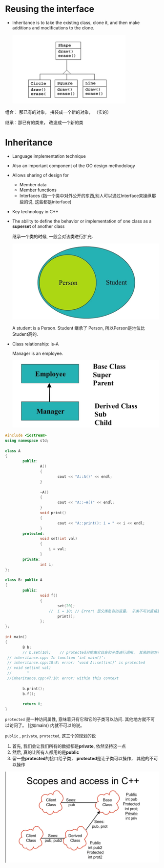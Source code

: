# Reusing the interface

- Inheritance is to take the existing class, clone it, and then make additions and modifications to the clone.

  <img src="15继承.assets/image-20220124144053727.png" alt="image-20220124144053727" style="zoom:50%;" />

组合： 那已有的对象， 拼装成一个新的对象， （实的）

继承：那已有的类来， 改造成一个新的类



# Inheritance

- Language implementation technique

- Also an important component of the OO design methodology

- Allows sharing of design for

  -  Member data
  -  Member functions
  -  Interfaces (指一个类中对外公开的东西,别人可以通过Interface来操纵那些的说, 这些都是interface)

- Key technology in C++

- The ability to define the behavior or implementation of one class as a **superset** of another class

  继承一个类的时候, 一般会对该类进行扩充.

  <img src="15继承.assets/image-20220124150413367.png" alt="image-20220124150413367" style="zoom:50%;" />

  A student is a Person. Student 继承了 Person, 所以Person是地位比Student高的.

- Class relationship: Is-A

  Manager is an employee. 
  
  <img src="15继承.assets/image-20220124151748886.png" alt="image-20220124151748886" style="zoom:50%;" />

```c++
#include <iostream>
using namespace std;

class A
{
        public:
                A()
                {
                        cout << "A::A()" << endl;
                }

                ~A()
                {
                        cout << "A::~A()" << endl;
                }
                void print()
                {
                        cout << "A::print(): i = " << i << endl;
                }
    	protected:
    			void set(int val)
                {
                    i = val;
                }
        private:
                int i;
};

class B: public A
{
        public:
                void f() 
                {
                        set(20);
                    //  i = 10; // Error! 是父类私有的变量， 子类不可以直接更改变动， 可以通过一定的规则去使用它，比如通过父类里面相应的函数
                        print();        
                };      
};

int main()
{
        B b;
        // b.set(10);    // protected只能由它自身和子类进行调用， 其余的地方不能使用, 所以main()里面是不能调用的说
 // inheritance.cpp: In function ‘int main()’:
 // inheritance.cpp:18:8: error: ‘void A::set(int)’ is protected
 // void set(int val)
 //       ^
 //inheritance.cpp:47:10: error: within this context

        b.print();
        b.f();
		
    	return 0;
}
```



`protected` 是一种访问属性, 意味着只有它和它的子类可以访问. 其他地方就不可以访问了。 比如main() 内就不可以的说。



`public` , `private`, `protected`, 这三个的规划的说

1. 首先, 我们会让我们所有的数据都是**private**, 依然坚持这一点
2. 然后, 真的让所有人都用的是**public**
3. 留一些**protected**的接口给子类， **protected**是让子类可以操作， 其他的不可以操作

<img src="15继承.assets/image-20220127103859956.png" alt="image-20220127103859956" style="zoom:50%;" />
